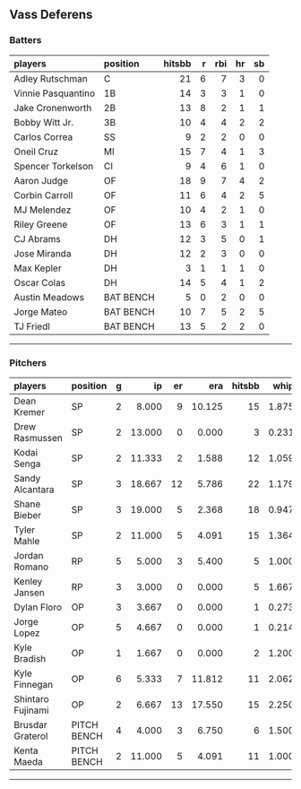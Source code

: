 ## Vass Deferens

### Batters

 
|players            |position  | hitsbb|  r| rbi| hr| sb| 
|:------------------|:---------|------:|--:|---:|--:|--:| 
|Adley Rutschman    |C         |     21|  6|   7|  3|  0| 
|Vinnie Pasquantino |1B        |     14|  3|   3|  1|  0| 
|Jake Cronenworth   |2B        |     13|  8|   2|  1|  1| 
|Bobby Witt Jr.     |3B        |     10|  4|   4|  2|  2| 
|Carlos Correa      |SS        |      9|  2|   2|  0|  0| 
|Oneil Cruz         |MI        |     15|  7|   4|  1|  3| 
|Spencer Torkelson  |CI        |      9|  4|   6|  1|  0| 
|Aaron Judge        |OF        |     18|  9|   7|  4|  2| 
|Corbin Carroll     |OF        |     11|  6|   4|  2|  5| 
|MJ Melendez        |OF        |     10|  4|   2|  1|  0| 
|Riley Greene       |OF        |     13|  6|   3|  1|  1| 
|CJ Abrams          |DH        |     12|  3|   5|  0|  1| 
|Jose Miranda       |DH        |     12|  2|   3|  0|  0| 
|Max Kepler         |DH        |      3|  1|   1|  1|  0| 
|Oscar Colas        |DH        |     14|  5|   4|  1|  2| 
|Austin Meadows     |BAT BENCH |      5|  0|   2|  0|  0| 
|Jorge Mateo        |BAT BENCH |     10|  7|   5|  2|  5| 
|TJ Friedl          |BAT BENCH |     13|  5|   2|  2|  0| 


* * *

### Pitchers

 
|players           |position    |  g|     ip| er|    era| hitsbb|  whip| so|  w| sv| 
|:-----------------|:-----------|--:|------:|--:|------:|------:|-----:|--:|--:|--:| 
|Dean Kremer       |SP          |  2|  8.000|  9| 10.125|     15| 1.875|  7|  0|  0| 
|Drew Rasmussen    |SP          |  2| 13.000|  0|  0.000|      3| 0.231| 15|  2|  0| 
|Kodai Senga       |SP          |  2| 11.333|  2|  1.588|     12| 1.059| 14|  2|  0| 
|Sandy Alcantara   |SP          |  3| 18.667| 12|  5.786|     22| 1.179| 11|  1|  0| 
|Shane Bieber      |SP          |  3| 19.000|  5|  2.368|     18| 0.947| 14|  1|  0| 
|Tyler Mahle       |SP          |  2| 11.000|  5|  4.091|     15| 1.364| 13|  1|  0| 
|Jordan Romano     |RP          |  5|  5.000|  3|  5.400|      5| 1.000|  7|  1|  4| 
|Kenley Jansen     |RP          |  3|  3.000|  0|  0.000|      5| 1.667|  4|  1|  2| 
|Dylan Floro       |OP          |  3|  3.667|  0|  0.000|      1| 0.273|  4|  1|  0| 
|Jorge Lopez       |OP          |  5|  4.667|  0|  0.000|      1| 0.214|  5|  1|  1| 
|Kyle Bradish      |OP          |  1|  1.667|  0|  0.000|      2| 1.200|  2|  0|  0| 
|Kyle Finnegan     |OP          |  6|  5.333|  7| 11.812|     11| 2.062|  3|  0|  2| 
|Shintaro Fujinami |OP          |  2|  6.667| 13| 17.550|     15| 2.250|  5|  0|  0| 
|Brusdar Graterol  |PITCH BENCH |  4|  4.000|  3|  6.750|      6| 1.500|  2|  0|  0| 
|Kenta Maeda       |PITCH BENCH |  2| 11.000|  5|  4.091|     11| 1.000| 12|  0|  0| 


* * *


